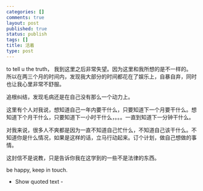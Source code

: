 ```yaml
--- 
categories: []
comments: true
layout: post
published: true
status: publish
tags: []
title: 活着
type: post
---
```

<div id="msgcns!3725CC0EE38B1F6!140" class="bvMsg">to tell u the truth，
我到这里之后非常失望。因为这里和我所想的是不一样的。所以在两三个月的时间内，发现我大部分的时间都花在了娱乐上，自暴自弃，同时也让我心里非常不舒服。

追根纠结，发现毛病还是在自己没有那么一个动力上。

这里有个人对我说，想知道自己一年内要干什么，只要知道下一个月要干什么。想知道下个月干什么，只要知道下一小时干什么，。。。一直到知道下一分钟干什么。

对我来说，很多人不爽都是因为一直不知道自己忙什么，不知道自己该干什么。不知道你是什么情况，如果是这样的话，立马行动起来。订个计划，做自己想做的事情。

这封信不是说教，只是告诉你我在这学到的一些不是法律的东西。

be happy, keep in touch.
- Show quoted text -</div>
